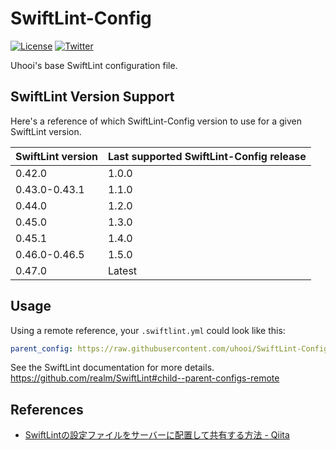 # SwiftLint-Config

[![License](https://img.shields.io/github/license/uhooi/SwiftLint-Config)](https://github.com/uhooi/SwiftLint-Config/blob/master/LICENSE)
[![Twitter](https://img.shields.io/twitter/follow/the_uhooi?style=social)](https://twitter.com/the_uhooi)

Uhooi's base SwiftLint configuration file.

## SwiftLint Version Support

Here's a reference of which SwiftLint-Config version to use for a given SwiftLint version.

|SwiftLint version|Last supported SwiftLint-Config release|
|:--|:--|
|0.42.0|1.0.0|
|0.43.0-0.43.1|1.1.0|
|0.44.0|1.2.0|
|0.45.0|1.3.0|
|0.45.1|1.4.0|
|0.46.0-0.46.5|1.5.0|
|0.47.0|Latest|

## Usage

Using a remote reference, your `.swiftlint.yml` could look like this:

```yaml
parent_config: https://raw.githubusercontent.com/uhooi/SwiftLint-Config/v1.6.0/uhooi-base-swiftlint-config.yml
```

See the SwiftLint documentation for more details.  
https://github.com/realm/SwiftLint#child--parent-configs-remote

## References

- [SwiftLintの設定ファイルをサーバーに配置して共有する方法 - Qiita](https://qiita.com/uhooi/items/b5b26caeeefd8dbe1afd)
